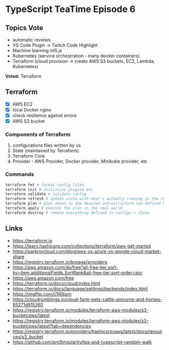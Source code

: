 # TypeScript TeaTime Episode 6

## Topics Vote

- automatic reviews
- VS Code Plugin -> Twitch Code Highlight
- Machine learning ml5.js
- Kubernetes (service orchestration - many docker containers)
- Terraform (cloud provision -> create AWS S3 buckets, EC2, Lambda, Kubernetes)

**Voted:** Terraform

## Terraform

- [x] AWS EC2
- [x] local Docker nginx
- [x] check resilience against errors
- [x] AWS S3 bucket

### Components of Terraform

1. configurations files written by us
2. State (maintained by Terraform)
3. Terraform Core
4. Provider - AWS Provider, Docker provider, Minikube provider, etc

### Commands

```bash
terraform fmt # format config files
terraform init # initialize plugins etc
terraform validate # validate config
terraform refresh # update state with what's actually running in the real world
terraform plan # plan ahead to the desired infrastructure (as defined by configs)
terraform apply # execute the plan in the real world
terraform destroy # remove everything defined in configs + state
```

## Links

- <https://terraform.io>
- <https://learn.hashicorp.com/collections/terraform/aws-get-started>
- <https://parkmycloud.com/blog/aws-vs-azure-vs-google-cloud-market-share>
- <https://registry.terraform.io/browse/providers>
- <https://aws.amazon.com/de/free?all-free-tier.sort-by=item.additionalFields.SortRank&all-free-tier.sort-order=asc>
- <https://aws.amazon.com/free>
- <https://terraform.io/docs/cloud/index.html>
- <https://terraform.io/docs/language/settings/backends/index.html>
- <https://imgflip.com/i/56lbxm>
- <https://cloudrumblings.io/cloud-farm-pets-cattle-unicorns-and-horses-85271d915260>
- <https://registry.terraform.io/modules/terraform-aws-modules/s3-bucket/aws/latest>
- <https://registry.terraform.io/modules/terraform-aws-modules/s3-bucket/aws/latest?tab=dependencies>
- <https://registry.terraform.io/providers/hashicorp/aws/latest/docs/resources/s3_bucket>
- <https://github.com/proSingularity/tea-and-typescript-random-walk>
